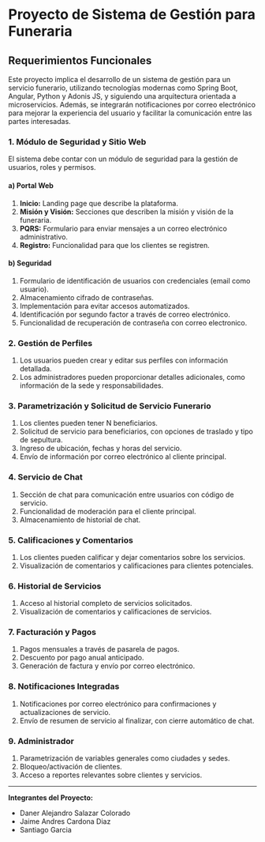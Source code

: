 # Proyecto de Sistema de Gestión para Funeraria

## Requerimientos Funcionales

Este proyecto implica el desarrollo de un sistema de gestión para un servicio funerario, utilizando tecnologías modernas como Spring Boot, Angular, Python y Adonis JS, y siguiendo una arquitectura orientada a microservicios. Además, se integrarán notificaciones por correo electrónico para mejorar la experiencia del usuario y facilitar la comunicación entre las partes interesadas.

### 1. Módulo de Seguridad y Sitio Web

El sistema debe contar con un módulo de seguridad para la gestión de usuarios, roles y permisos.

#### a) Portal Web

1. **Inicio:** Landing page que describe la plataforma.
2. **Misión y Visión:** Secciones que describen la misión y visión de la funeraria.
3. **PQRS:** Formulario para enviar mensajes a un correo electrónico administrativo.
4. **Registro:** Funcionalidad para que los clientes se registren.
   
#### b) Seguridad

1. Formulario de identificación de usuarios con credenciales (email como usuario).
2. Almacenamiento cifrado de contraseñas.
3. Implementación para evitar accesos automatizados.
4. Identificación por segundo factor a través de correo electrónico.
5. Funcionalidad de recuperación de contraseña con correo electronico.

### 2. Gestión de Perfiles

1. Los usuarios pueden crear y editar sus perfiles con información detallada.
2. Los administradores pueden proporcionar detalles adicionales, como información de la sede y responsabilidades.

### 3. Parametrización y Solicitud de Servicio Funerario

1. Los clientes pueden tener N beneficiarios.
2. Solicitud de servicio para beneficiarios, con opciones de traslado y tipo de sepultura.
3. Ingreso de ubicación, fechas y horas del servicio.
4. Envío de información por correo electrónico al cliente principal.

### 4. Servicio de Chat

1. Sección de chat para comunicación entre usuarios con código de servicio.
2. Funcionalidad de moderación para el cliente principal.
3. Almacenamiento de historial de chat.

### 5. Calificaciones y Comentarios

1. Los clientes pueden calificar y dejar comentarios sobre los servicios.
2. Visualización de comentarios y calificaciones para clientes potenciales.

### 6. Historial de Servicios

1. Acceso al historial completo de servicios solicitados.
2. Visualización de comentarios y calificaciones de servicios.

### 7. Facturación y Pagos

1. Pagos mensuales a través de pasarela de pagos.
2. Descuento por pago anual anticipado.
3. Generación de factura y envío por correo electrónico.

### 8. Notificaciones Integradas

1. Notificaciones por correo electrónico para confirmaciones y actualizaciones de servicio.
2. Envío de resumen de servicio al finalizar, con cierre automático de chat.

### 9. Administrador

1. Parametrización de variables generales como ciudades y sedes.
2. Bloqueo/activación de clientes.
3. Acceso a reportes relevantes sobre clientes y servicios.

---

**Integrantes del Proyecto:**
- Daner Alejandro Salazar Colorado
- Jaime Andres Cardona Diaz
- Santiago Garcia

